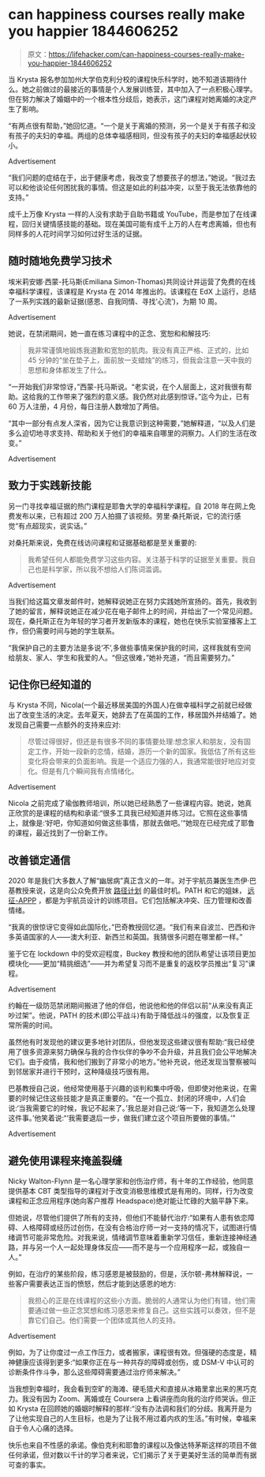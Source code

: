 # can happiness courses really make you happier 1844606252

> 原文：<https://lifehacker.com/can-happiness-courses-really-make-you-happier-1844606252>

当 Krysta 报名参加加州大学伯克利分校的课程快乐科学时，她不知道该期待什么。她之前做过的最接近的事情是个人发展训练营，其中加入了一点积极心理学。但在努力解决了婚姻中的一个根本性分歧后，她表示，这门课程对她离婚的决定产生了影响。

“有两点很有帮助，”她回忆道。“一个是关于离婚的预测，另一个是关于有孩子和没有孩子的夫妇的幸福。两组的总体幸福感相同，但没有孩子的夫妇的幸福感起伏较小。

<label class="bxm4mm-13 juykRM">Advertisement</label>

“我们问题的症结在于，出于健康考虑，我改变了想要孩子的想法，”她说。“我过去可以和他谈论任何困扰我的事情。但这是如此的利益冲突，以至于我无法依靠他的支持。”

成千上万像 Krysta 一样的人没有求助于自助书籍或 YouTube，而是参加了在线课程，回归关键情感技能的基础。现在美国可能有成千上万的人在考虑离婚，但也有同样多的人花时间学习如何过好生活的证据。

## 随时随地免费学习技术

埃米莉安娜·西蒙-托马斯(Emiliana Simon-Thomas)共同设计并运营了免费的在线幸福科学课程，该课程是 Krysta 在 2014 年推出的。该课程在 EdX 上运行，总结了一系列实践的最新证据(感恩、自我同情、寻找‘心流’)，为期 10 周。

<label class="bxm4mm-13 juykRM">Advertisement</label>

她说，在禁闭期间，她一直在练习课程中的正念、宽恕和和解技巧:

> 我非常谨慎地锻炼我道歉和宽恕的肌肉。我没有真正严格、正式的，比如 45 分钟的“坐在垫子上，面前放一支蜡烛”的练习，但我会注意一天中我的思想和身体都发生了什么。

“一开始我们非常惊讶，”西蒙-托马斯说。“老实说，在个人层面上，这对我很有帮助。这给我的工作带来了强烈的意义感。我仍然对此感到惊讶。”迄今为止，已有 60 万人注册，4 月份，每日注册人数增加了两倍。

“其中一部分有点发人深省，因为它让我意识到这种需要，”她解释道，“以及人们是多么迫切地寻求支持、帮助和关于他们的幸福来自哪里的洞察力。人们的生活在改变。”

<label class="bxm4mm-13 juykRM">Advertisement</label>

## 致力于实践新技能

另一门寻找幸福证据的热门课程是耶鲁大学的幸福科学课程。自 2018 年在网上免费发布以来，已有超过 200 万人拍摄了该视频。劳里·桑托斯说，它的流行感觉“有点超现实，说实话。”

对桑托斯来说，免费在线访问课程和证据基础都是至关重要的:

> 我希望任何人都能免费学习这些内容。关注基于科学的证据至关重要。我自己也是科学家，所以我不想给人们陈词滥调。

<label class="bxm4mm-13 juykRM">Advertisement</label>

当我们给这篇文章发邮件时，她解释说她正在努力实践她所宣扬的。首先，我收到了她的留言，解释说她正在减少花在电子邮件上的时间，并给出了一个常见问题。现在，桑托斯正在为年轻的学习者开发新版本的课程，她也在快乐实验室播客上工作，但仍需要时间与她的学生联系。

“我保护自己的主要方法是多说‘不’,多做些事情来保护我的时间，这样我就有空间给朋友、家人、学生和我爱的人。“但这很难，”她补充道，“而且需要努力。”

## 记住你已经知道的

与 Krysta 不同，Nicola(一个最近移居美国的外国人)在做幸福科学之前就已经做出了改变生活的决定。去年夏天，她辞去了在英国的工作，移居国外并结婚了。她发现自己需要一点额外的支持来应对:

> 尽管过得很好，但还是有很多不同的事情要处理:想念家人和朋友，没有固定工作，开始一段新的恋情，结婚，游历一个新的国家。我低估了所有这些变化将会带来的负面影响。我是一个适应力强的人，我通常能很好地应对变化。但是有几个瞬间我有点情绪化。

<label class="bxm4mm-13 juykRM">Advertisement</label>

Nicola 之前完成了瑜伽教师培训，所以她已经熟悉了一些课程内容。她说，她真正欣赏的是课程的结构和承诺:“很多工具我已经知道并练习过。它照在这些事情上，就像是:‘好吧，你知道如何做这些事情，那就去做吧。’“她现在已经完成了耶鲁的课程，最近找到了一份新工作。

## 改善锁定通信

2020 年是我们大多数人了解“幽居病”真正含义的一年。对于宇航员兼医生杰伊·巴基教授来说，这是向公众免费开放 [路径计划](https://www.dartmouth.edu/press-releases/space-medicine-research-program.html) 的最佳时机。PATH 和它的姐妹， [远征-APPP](https://path.dartmouth.edu/) ，都是为宇航员设计的训练项目。它们包括解决冲突、压力管理和改善情绪。

“我真的很惊讶它变得如此国际化，”巴奇教授回忆道。“我们有来自波兰、巴西和许多英语国家的人——澳大利亚、新西兰和英国。我猜很多问题在哪里都一样。”

鉴于它在 lockdown 中的受欢迎程度，Buckey 教授和他的团队希望让该项目更加模块化——更加“精挑细选”——并为希望复习而不是重复的返校学员推出“复习”课程。

<label class="bxm4mm-13 juykRM">Advertisement</label>

约翰在一级防范禁闭期间搬进了他的伴侣，他说他和他的伴侣以前“从来没有真正吵过架”。他说，PATH 的技术(即公平战斗)有助于降低战斗的强度，以及恢复正常所需的时间。

虽然他有时发现他的建议更多地针对团队，但他发现这些建议很有帮助:“我已经使用了很多资源来努力确保与我的合作伙伴的争吵不会升级，并且我们会公平地解决它们。由于疫情，我和他们搬到了非常小的地方。”他补充说，他还发现当警察被叫到邻居家并进行干预时，这种降级技巧很有用。

巴基教授自己说，他经常使用基于兴趣的谈判和集中呼吸，但即使对他来说，在需要的时候记住这些技能才是真正重要的。“在一个孤立、封闭的环境中，人们会说:‘当我需要它的时候，我记不起来了。’我总是对自己说:‘等一下，我知道怎么处理这件事。’他笑着说:“‘我需要退后一步，做我们建立这个项目所要做的事情。’"

<label class="bxm4mm-13 juykRM">Advertisement</label>

## 避免使用课程来掩盖裂缝

Nicky Walton-Flynn 是一名心理学家和创伤治疗师，有十年的工作经验，他同意提供基本 CBT 类型指导的课程对于改变消极思维模式是有用的。同样，行为改变课程和正念应用程序(她向客户推荐 Headspace)绝对能让忙碌的大脑平静下来。

但她说，尽管他们提供了所有的支持，但他们不能替代治疗:“如果有人患有依恋障碍、人格障碍或经历过创伤，在没有合格治疗师一对一支持的情况下，试图进行情绪调节可能非常危险。对我来说，情绪调节意味着重新学习信任，重新连接神经通路，并与另一个人一起处理身体反应——而不是与一个应用程序一起，或独自一人。”

例如，在治疗的某些阶段，练习感恩是被鼓励的，但是，沃尔顿-弗林解释说，一些客户需要表达正当的愤怒，然后才能到达感恩的地方:

> 我担心的正是在线课程的这些小方面。脆弱的人通常认为他们有错，他们需要通过做一些正念冥想和练习感恩来修复自己。这些实践可以奏效，但不是靠它们自己。他们需要一个团体或其他人的支持。

<label class="bxm4mm-13 juykRM">Advertisement</label>

例如，为了让你度过一点工作压力，或者搬家，课程很有效。但强硬的态度是，精神健康应该得到更多:“如果你正在与一种共存的障碍或创伤，或 DSM-V 中认可的诊断条件作斗争，那么这些障碍需要通过治疗师来解决。”

当我想到幸福时，我会看到空旷的海滩、硬毛猎犬和直接从冰箱里拿出来的黑巧克力。我没有因为 Zoom、离婚或在 Coursera 上看讲座而向我的治疗师哭诉。但正如 Krysta 在回顾她的婚姻时解释的那样:“没有办法调和我们的分歧。我离开是为了让他实现自己的人生目标，也是为了让我不用过着内疚的生活。”有时候，幸福来自于令人心痛的选择。

快乐也来自不性感的承诺。像伯克利和耶鲁的课程以及像达特茅斯这样的项目不做任何承诺，但对数以千计的学习者来说，它们揭示了关于更美好生活的简单而有据可查的事实。